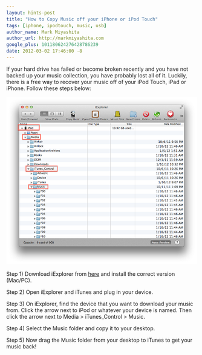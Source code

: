 ```yaml
---
layout: hints-post
title: "How to Copy Music off your iPhone or iPod Touch"
tags: [iphone, ipodtouch, music, usb]
author_name: Mark Miyashita
author_url: http://markmiyashita.com
google_plus: 101180624276428786239
date: 2012-03-02 17:46:00 -8
---
```


If your hard drive has failed or become broken recently and you have not backed up your music collection, you have probably lost all of it. Luckily, there is a free way to recover your music off of your iPod Touch, iPad or iPhone. Follow these steps below:

<img class="clear blog-image-full-border" src="/images/iexplorer.png" title="iExplorer">

Step 1) Download iExplorer from <a href="http://www.macroplant.com/iexplorer/">here</a> and install the correct version (Mac/PC).

Step 2) Open iExplorer and iTunes and plug in your device.

Step 3) On iExplorer, find the device that you want to download your music from. Click the arrow next to iPod or whatever your device is named. Then click the arrow next to Media > iTunes_Control > Music.

Step 4) Select the Music folder and copy it to your desktop.

Step 5) Now drag the Music folder from your desktop to iTunes to get your music back!